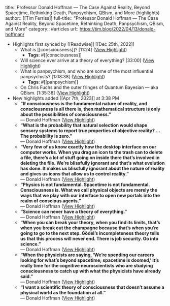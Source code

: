 title:: Professor Donald Hoffman — The Case Against Reality, Beyond Spacetime, Rethinking Death, Panpsychism, QBism, and More (highlights)
author:: [[Tim Ferriss]]
full-title:: "Professor Donald Hoffman — The Case Against Reality, Beyond Spacetime, Rethinking Death, Panpsychism, QBism, and More"
category:: #articles
url:: https://tim.blog/2022/04/13/donald-hoffman/

- Highlights first synced by [[Readwise]] [[Dec 25th, 2022]]
	- What *is* [[consciousness]]? [11:24] ([View Highlight](https://read.readwise.io/read/01gn3nc4na7eh628fwt5mnsvj4))
		- **Tags**: #[[consciousness]]
	- Will science ever arrive at a theory of everything? [33:00] ([View Highlight](https://read.readwise.io/read/01gn3nbwea6mh0aftnmy9q4jmv))
	- What is panpsychism, and who are some of the most influential panpsychists? [1:08:38] ([View Highlight](https://read.readwise.io/read/01gn3ncq51an1hejm23ck5hmet))
		- **Tags**: #[[panpsychism]]
	- On Chris Fuchs and the outer fringes of Quantum Bayesian — aka QBism. [1:35:38] ([View Highlight](https://read.readwise.io/read/01gn3ndqjrbz7gymma7ccvzgc9))
- New highlights added [[Apr 7th, 2023]] at 3:38 PM
	- **“If consciousness is the fundamental nature of reality, and consciousness is all there is, then mathematical structure is only about the possibilities of consciousness.”**  
	  — Donald Hoffman ([View Highlight](https://read.readwise.io/read/01gx4j7cc2tprd4ps6cz696a4j))
	- **“What is the probability that natural selection would shape sensory systems to report true properties of objective reality? … The probability is zero.”**  
	  — Donald Hoffman ([View Highlight](https://read.readwise.io/read/01gx4j7p0g81dywfemwdmjbm78))
	- **“Very few of us know exactly how the desktop interface on our computer works. When you drag an icon to the trash can to delete a file, there’s a lot of stuff going on inside there that’s involved in deleting the file. We’re blissfully ignorant and that’s what evolution has done. It makes us blissfully ignorant about the nature of reality and gives us icons that allow us to control reality.”**  
	  — Donald Hoffman ([View Highlight](https://read.readwise.io/read/01gx4j866zv5tmxfpvwktwp0wm))
	- **“Physics is not fundamental. Spacetime is not fundamental. Consciousness is. What we call physical objects are merely the ways that we play with our interface to open new portals into the realm of conscious agents.”**  
	  — Donald Hoffman ([View Highlight](https://read.readwise.io/read/01gx4j8avfs2tn46g5qvr87fkn))
	- **“Science can never have a theory of everything.”**  
	  — Donald Hoffman ([View Highlight](https://read.readwise.io/read/01gx4j8f658mk61h0ey3akkg7f))
	- **“When you can break your theory, when you find its limits, that’s when you break out the champagne because that’s when you’re going to go to the next step. Gödel’s incompleteness theory tells us that this process will never end. There is job security. Go into science.”**  
	  — Donald Hoffman ([View Highlight](https://read.readwise.io/read/01gx4j8jq9scty0xz62pny865w))
	- **“When the physicists are saying, ‘We’re spending our careers looking for what’s beyond spacetime; spacetime is doomed,’ it’s really time for the cognitive neuroscientists who are studying consciousness to catch up with what the physicists have already said.”**  
	  — Donald Hoffman ([View Highlight](https://read.readwise.io/read/01gx4j8wzvf596g7j3v1k6hkq1))
	- **“I want a scientific theory of consciousness that doesn’t assume a physical world as the foundation at all.”**  
	  — Donald Hoffman ([View Highlight](https://read.readwise.io/read/01gx4j9026mdmqvz8xkkk0cvkk))